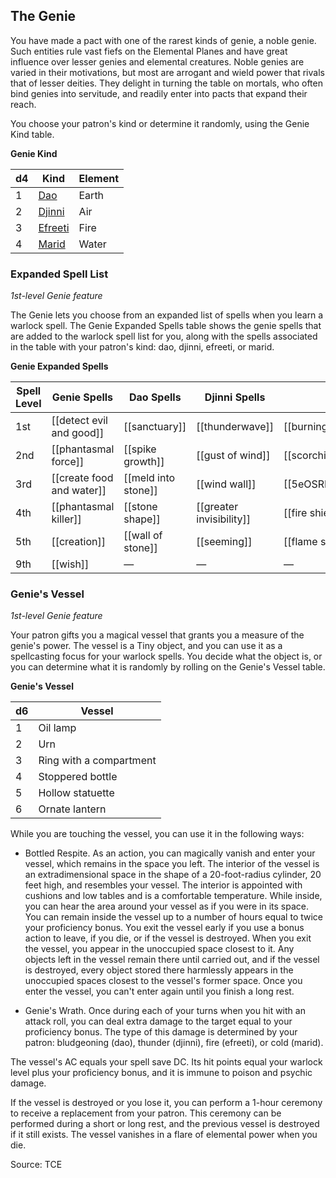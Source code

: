 ## The Genie

You have made a pact with one of the rarest kinds of genie, a noble genie. Such entities rule vast fiefs on the Elemental Planes and have great influence over lesser genies and elemental creatures. Noble genies are varied in their motivations, but most are arrogant and wield power that rivals that of lesser deities. They delight in turning the table on mortals, who often bind genies into servitude, and readily enter into pacts that expand their reach.

You choose your patron's kind or determine it randomly, using the Genie Kind table.

**Genie Kind**

| d4  | Kind                                                 | Element |
| --- | ---------------------------------------------------- | ------- |
| 1   | [Dao](https://5e.tools/bestiary.html#dao_mm)         | Earth   |
| 2   | [Djinni](https://5e.tools/bestiary.html#djinni_mm)   | Air     |
| 3   | [Efreeti](https://5e.tools/bestiary.html#efreeti_mm) | Fire    |
| 4   | [Marid](https://5e.tools/bestiary.html#marid_mm)     | Water   |

### Expanded Spell List

_1st-level Genie feature_

The Genie lets you choose from an expanded list of spells when you learn a warlock spell. The Genie Expanded Spells table shows the genie spells that are added to the warlock spell list for you, along with the spells associated in the table with your patron's kind: dao, djinni, efreeti, or marid.

**Genie Expanded Spells**

| Spell Level | Genie Spells              | Dao Spells          | Djinni Spells            | Efreeti Spells    | Marid Spells      |
| ----------- | ------------------------- | ------------------- | ------------------------ | ----------------- | ----------------- |
| 1st         | [[detect evil and good]]  | [[sanctuary]]       | [[thunderwave]]          | [[burning hands]] | [[fog cloud]]     |
| 2nd         | [[phantasmal force]]      | [[spike growth]]    | [[gust of wind]]         | [[scorching ray]] | [[blur]]          |
| 3rd         | [[create food and water]] | [[meld into stone]] | [[wind wall]]            | [[5eOSRD/Spellcasting/Spells/Fireball/Fireball]]      | [[sleet storm]]   |
| 4th         | [[phantasmal killer]]     | [[stone shape]]     | [[greater invisibility]] | [[fire shield]]   | [[control water]] |
| 5th         | [[creation]]              | [[wall of stone]]   | [[seeming]]              | [[flame strike]]  | [[cone of cold]]  | 
| 9th         | [[wish]]                  | —                   | —                        | —                 | —                 |

### Genie's Vessel

_1st-level Genie feature_

Your patron gifts you a magical vessel that grants you a measure of the genie's power. The vessel is a Tiny object, and you can use it as a spellcasting focus for your warlock spells. You decide what the object is, or you can determine what it is randomly by rolling on the Genie's Vessel table.

**Genie's Vessel**

| d6  | Vessel                  | 
| --- | ----------------------- |
| 1   | Oil lamp                |
| 2   | Urn                     |
| 3   | Ring with a compartment |
| 4   | Stoppered bottle        |
| 5   | Hollow statuette        |
| 6   | Ornate lantern          |

While you are touching the vessel, you can use it in the following ways:

- Bottled Respite. As an action, you can magically vanish and enter your vessel, which remains in the space you left. The interior of the vessel is an extradimensional space in the shape of a 20-foot-radius cylinder, 20 feet high, and resembles your vessel. The interior is appointed with cushions and low tables and is a comfortable temperature. While inside, you can hear the area around your vessel as if you were in its space. You can remain inside the vessel up to a number of hours equal to twice your proficiency bonus. You exit the vessel early if you use a bonus action to leave, if you die, or if the vessel is destroyed. When you exit the vessel, you appear in the unoccupied space closest to it. Any objects left in the vessel remain there until carried out, and if the vessel is destroyed, every object stored there harmlessly appears in the unoccupied spaces closest to the vessel's former space. Once you enter the vessel, you can't enter again until you finish a long rest.

- Genie's Wrath. Once during each of your turns when you hit with an attack roll, you can deal extra damage to the target equal to your proficiency bonus. The type of this damage is determined by your patron: bludgeoning (dao), thunder (djinni), fire (efreeti), or cold (marid).

The vessel's AC equals your spell save DC. Its hit points equal your warlock level plus your proficiency bonus, and it is immune to poison and psychic damage.

If the vessel is destroyed or you lose it, you can perform a 1-hour ceremony to receive a replacement from your patron. This ceremony can be performed during a short or long rest, and the previous vessel is destroyed if it still exists. The vessel vanishes in a flare of elemental power when you die.

Source: TCE
